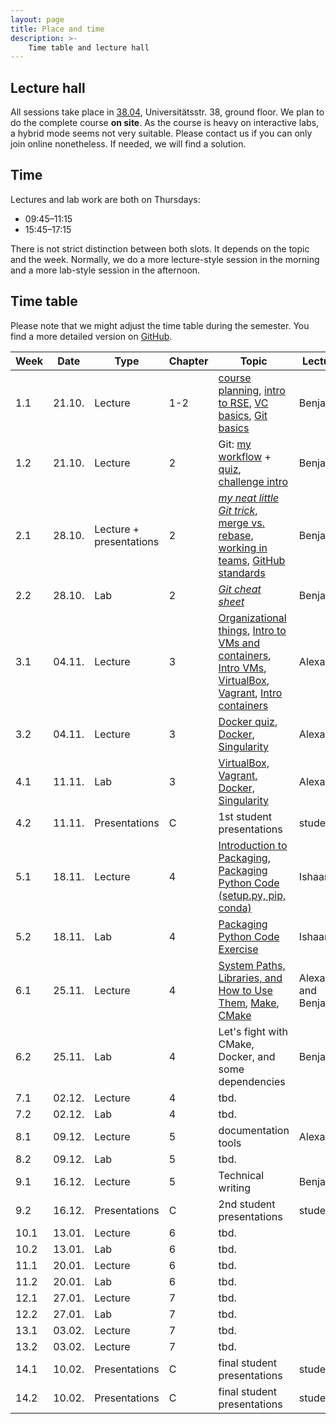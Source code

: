 ```yaml
---
layout: page
title: Place and time
description: >-
    Time table and lecture hall
---
```


## Lecture hall

All sessions take place in [38.04](https://campus.uni-stuttgart.de/cusonline/pl/ui/$ctx;lang=DE/ris.ris?pOrgNr=599&pQuellGeogrBTypNr=5&pZielGeogrBTypNr=5&pZielGeogrBerNr=6050009&pRaumNr=7051&pActionFlag=A&pShowEinzelraum=J), Universitätsstr. 38, ground floor.
We plan to do the complete course **on site**. As the course is heavy on interactive labs, a hybrid mode seems not very suitable. Please contact us if you can only join online nonetheless. If needed, we will find a solution.

## Time

Lectures and lab work are both on Thursdays:

* 09:45–11:15
* 15:45–17:15

There is not strict distinction between both slots. It depends on the topic and the week. Normally, we do a more lecture-style session in the morning and a more lab-style session in the afternoon.

## Time table

Please note that we might adjust the time table during the semester. You find a more detailed version on [GitHub](https://github.com/Simulation-Software-Engineering/Lecture-Material/blob/main/timetable.md).

| Week | Date | Type | Chapter | Topic | Lecturer |
| ---- | ---- | ---- | ------- |------ | -------- |
|    1.1 | 21.10. |Lecture | 1-2 | [course planning](https://github.com/Simulation-Software-Engineering/Lecture-Material/blob/main/organization/material/intro_course_slides.md), [intro to RSE](https://github.com/Simulation-Software-Engineering/Lecture-Material/blob/main/organization/material/rse_basics_slides.md), [VC basics](https://github.com/Simulation-Software-Engineering/Lecture-Material/blob/main/version-control/material/intro_slides.md), [Git basics](https://github.com/Simulation-Software-Engineering/Lecture-Material/blob/main/version-control/overview.md#recap-of-git-basics) | Benjamin |
|    1.2 | 21.10. |Lecture | 2 | Git: [my workflow](https://github.com/Simulation-Software-Engineering/Lecture-Material/blob/main/version-control/overview.md#how-i-work-with-git) + [quiz](https://github.com/Simulation-Software-Engineering/Lecture-Material/blob/main/version-control/material/git_quiz.md), [challenge intro](https://github.com/Simulation-Software-Engineering/Lecture-Material/blob/main/organization/material/challenge_intro_slides.md)  | Benjamin |
|    2.1 | 28.10. |Lecture + presentations| 2 | [*my neat little Git trick*](https://github.com/Simulation-Software-Engineering/Lecture-Material/blob/main/version-control/overview.md#my-favorite-neat-little-Git-trick), [merge vs. rebase](https://github.com/Simulation-Software-Engineering/Lecture-Material/blob/main/version-control/material/merge_rebase_slides.md), [working in teams](https://github.com/Simulation-Software-Engineering/Lecture-Material/blob/main/version-control/material/workflow_slides.md), [GitHub standards](https://github.com/Simulation-Software-Engineering/Lecture-Material/blob/main/version-control/material/standards_slides.md) | Benjamin |
|    2.2 | 28.10. |Lab | 2 | [*Git cheat sheet*](https://github.com/Simulation-Software-Engineering/Lecture-Material/blob/main/version-control/material/cheat_sheet_text.md)  | Benjamin |
|    3.1 | 04.11. |Lecture | 3 | [Organizational things](https://github.com/Simulation-Software-Engineering/Lecture-Material/blob/main/organization/material/organizational_remarks_week3_slides.md), [Intro to VMs and containers](https://github.com/Simulation-Software-Engineering/Lecture-Material/blob/main/virtualization-and-containers/material/intro_slides.md), [Intro VMs](https://github.com/Simulation-Software-Engineering/Lecture-Material/blob/main/virtualization-and-containers/material/virtualmachines_slides.md), [VirtualBox](https://github.com/Simulation-Software-Engineering/Lecture-Material/blob/main/virtualization-and-containers/material/virtualbox_slides.md), [Vagrant](https://github.com/Simulation-Software-Engineering/Lecture-Material/blob/main/virtualization-and-containers/material/vagrant_slides.md), [Intro containers](https://github.com/Simulation-Software-Engineering/Lecture-Material/blob/main/virtualization-and-containers/material/containers_slides.md)| Alexander |
|    3.2 | 04.11. |Lecture | 3 | [Docker quiz](https://github.com/Simulation-Software-Engineering/Lecture-Material/blob/main/virtualization-and-containers/material/docker_quiz.md), [Docker](https://github.com/Simulation-Software-Engineering/Lecture-Material/blob/main/virtualization-and-containers/material/docker_slides.md), [Singularity](https://github.com/Simulation-Software-Engineering/Lecture-Material/blob/main/virtualization-and-containers/material/singularity_slides.md)| Alexander |
|    4.1 | 11.11. |Lab | 3 | [VirtualBox, Vagrant, Docker, Singularity](https://github.com/Simulation-Software-Engineering/Lecture-Material/blob/main/virtualization-and-containers/material/exercise_vm_containers_text.md)  | Alexander |
|    4.2 | 11.11. |Presentations | C | 1st student presentations | students|
|    5.1 | 18.11. |Lecture | 4 | [Introduction to Packaging](https://github.com/Simulation-Software-Engineering/Lecture-Material/blob/main/building-and-packaging/material/intro_slides.md), [Packaging Python Code (setup.py, pip, conda)](https://github.com/Simulation-Software-Engineering/Lecture-Material/blob/main/building-and-packaging/material/packaging_python_slides.md) | Ishaan |
|    5.2 | 18.11. |Lab | 4 | [Packaging Python Code Exercise](https://github.com/Simulation-Software-Engineering/Lecture-Material/blob/main/building-and-packaging/material/exercise_python_packaging_text.md) | Ishaan |
|    6.1 | 25.11. |Lecture | 4 | [System Paths, Libraries, and How to Use Them](https://github.com/Simulation-Software-Engineering/Lecture-Material/blob/main/building-and-packaging/material/systempaths_and_librarytools_slides.md), [Make](https://github.com/Simulation-Software-Engineering/Lecture-Material/blob/main/building-and-packaging/material/make_slides.md), [CMake](https://github.com/Simulation-Software-Engineering/Lecture-Material/blob/main/building-and-packaging/material/cmake_slides.md) | Alexander and Benjamin |
|    6.2 | 25.11. |Lab | 4 | Let's fight with CMake, Docker, and some dependencies | Benjamin |
|    7.1 | 02.12. |Lecture | 4 | tbd. |  |
|    7.2 | 02.12. |Lab | 4 | tbd. | |
|    8.1 | 09.12. |Lecture | 5 | documentation tools | Alexander |
|    8.2 | 09.12. |Lab | 5 | tbd. |  |
|    9.1 | 16.12. |Lecture | 5 | Technical writing | Benjamin |
|    9.2 | 16.12. |Presentations | C | 2nd student presentations | students |
|   10.1 | 13.01. |Lecture | 6 | tbd. | |
|   10.2 | 13.01. |Lab | 6 | tbd. | |
|   11.1 | 20.01. |Lecture | 6 | tbd. | |
|   11.2 | 20.01. |Lab | 6 | tbd. | |
|   12.1 | 27.01. |Lecture | 7 | tbd. | |
|   12.2 | 27.01. |Lab | 7 | tbd. | |
|   13.1 | 03.02. |Lecture | 7 | tbd. | |
|   13.2 | 03.02. |Lecture | 7 | tbd. | |
|   14.1 | 10.02. |Presentations | C | final student presentations | students|
|   14.2 | 10.02. |Presentations | C | final student presentations | students|
